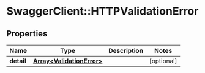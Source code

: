 # SwaggerClient::HTTPValidationError

## Properties
Name | Type | Description | Notes
------------ | ------------- | ------------- | -------------
**detail** | [**Array&lt;ValidationError&gt;**](ValidationError.md) |  | [optional] 

